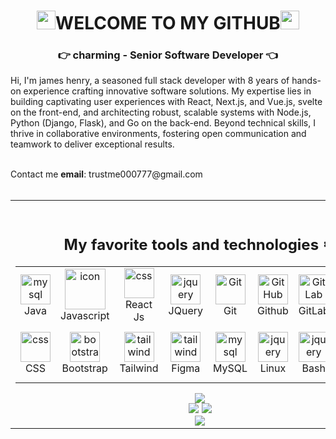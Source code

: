 <div align="center">
  
  <h1><img src="https://user-images.githubusercontent.com/42378118/110234147-e3259600-7f4e-11eb-95be-0c4047144dea.gif" width="30">WELCOME TO MY GITHUB<img src="https://user-images.githubusercontent.com/42378118/110234147-e3259600-7f4e-11eb-95be-0c4047144dea.gif" width="30"></h1>
</div>

### <div align="center"> 👉 charming - Senior Software Developer 👈</div>  

Hi, I'm james henry, a seasoned full stack developer with 8 years of hands-on experience crafting innovative software solutions. My expertise lies in building captivating user experiences with React, Next.js, and Vue.js, svelte on the front-end, and architecting robust, scalable systems with Node.js, Python (Django, Flask), and Go on the back-end. Beyond technical skills, I thrive in collaborative environments, fostering open communication and teamwork to deliver exceptional results. 

<br/>  
Contact me <b>email</b>: trustme000777@gmail.com 
<br/>
<br/>
<table><tr>
  <td align="center" valign="top" width="50%" >
    <br/>
  <h2> My favorite tools and technologies ⚙️</h2>


<table>
    <tr>
        <td align="center" width="96">
            <img src="https://skillicons.dev/icons?i=java" width="48" height="48" alt="mysql" />
            <br>Java
        </td>
        <td align="center" width="96">
            <img src="https://techstack-generator.vercel.app/js-icon.svg" alt="icon" width="65" height="65" />
            <br>Javascript
        </td>
        <td align="center" width="96">
            <img src="https://skillicons.dev/icons?i=react" width="48" height="48" alt="css" />
            <br>React Js
        </td>
        <td align="center" width="96">
            <img src="https://skillicons.dev/icons?i=jquery" width="48" height="48" alt="jquery" />
            <br>JQuery
        </td>
        <td align="center" width="96">
            <img src="https://user-images.githubusercontent.com/25181517/192108372-f71d70ac-7ae6-4c0d-8395-51d8870c2ef0.png"
                width="48" height="48" alt="Git" />
            <br>Git
        </td>
        <td align="center" width="96">
            <img src="https://user-images.githubusercontent.com/25181517/192108374-8da61ba1-99ec-41d7-80b8-fb2f7c0a4948.png"
                width="48" height="48" alt="GitHub" />
            <br>Github
        </td>
        <td align="center" width="96">
            <img src="https://user-images.githubusercontent.com/25181517/192108376-c675d39b-90f6-4073-bde6-5a9291644657.png"
                width="48" height="48" alt="GitLab" />
            <br>GitLab
        </td>
        <td align="center" width="96">
            <img src="https://skillicons.dev/icons?i=html" width="48" height="48" alt="HTML" />
            <br>HTML
        </td>       
    </tr>
    <tr>
         <td align="center" width="96">
            <img src="https://skillicons.dev/icons?i=css" width="48" height="48" alt="css" />
            <br>CSS
        </td>    
        <td align="center" width="96">
            <img src="https://skillicons.dev/icons?i=bootstrap" width="48" height="48" alt="bootstrap" />
            <br>Bootstrap
        </td>
        <td align="center" width="96">
            <img src="https://skillicons.dev/icons?i=tailwind" width="48" height="48" alt="tailwind" />
            <br>Tailwind
        </td>
        <td align="center" width="96">
            <img src="https://skillicons.dev/icons?i=figma" width="48" height="48" alt="tailwind" />
            <br>Figma
        </td>
        <td align="center" width="96">
            <img src="https://skillicons.dev/icons?i=mysql" width="48" height="48" alt="mysql" />
            <br>MySQL
        </td>
        <td align="center" width="96">
            <img src="https://skillicons.dev/icons?i=linux" width="48" height="48" alt="jquery" />
            <br>Linux
        </td>
        <td align="center" width="96">
            <img src="https://skillicons.dev/icons?i=bash" width="48" height="48" alt="jquery" />
            <br>Bash
        </td>
        <td align="center" width="96">
            <img src="https://techstack-generator.vercel.app/docker-icon.svg" alt="icon" width="65" height="65" />
            <br>Docker
        </td>
    </tr>
</table>
<div align="center">
  <img src="http://github-profile-summary-cards.vercel.app/api/cards/profile-details?username=trustme000777&theme=transparent" />
</div>

<div align="center">
  <img style="display: inline-block;"
       src="http://github-profile-summary-cards.vercel.app/api/cards/most-commit-language?username=trustme000777&theme=transparent" />
  <img style="display: inline-block;"" 
       src="http://github-profile-summary-cards.vercel.app/api/cards/stats?username=trustme000777&theme=transparent" />
</div>
<div align="center">




<!-- ## Github stats 📊

<details>
    <summary>GitHub Profile Stats 💻</summary>
    <br />
    <img src="https://github-readme-stats-godkingjay.vercel.app/api?username=andiahmadysx&theme=tokyonight&show_icons=true&count_private=true&include_all_commits=true" height="150" alt="stats graph" border="none" />
    
</details>

<details>
    <summary>Activity Graph 📈</summary>
    <br />
    <img src="https://github-readme-activity-graph.cyclic.app/graph?username=trustme000777&custom_title=Andi%20Ahmad%20Yusup%27s%20GitHub%20Activity%20Graph&bg_color=1a1a26&color=71a4fd&line=626069&point=9473bf&area_color=000000&title_color=bf90f3&area=true" />
</details>

<details> -->
<!--     <summary>Profile Views 👁️</summary> -->
 
   
<!-- 
</details> -->
 <img src="https://komarev.com/ghpvc/?username=trustme000777&label=PROFILE+VIEWS&style=flat&color=blue">
 </div>
